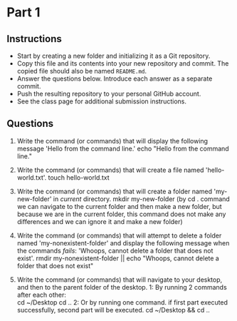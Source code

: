 # Part 1

## Instructions
- Start by creating a new folder and initializing it as a Git repository.
- Copy this file and its contents into your new repository and commit. The copied file should also be named `README.md`.
- Answer the questions below. Introduce each answer as a separate commit.
- Push the resulting repository to your personal GitHub account.
- See the class page for additional submission instructions.

## Questions
1. Write the command (or commands) that will display the following message 'Hello from the command line.'
echo "Hello from the command line."

2. Write the command (or commands) that will create a file named 'hello-world.txt'.
touch hello-world.txt

3. Write the command (or commands) that will create a folder named 'my-new-folder' in _current_ directory.
mkdir my-new-folder
(by cd . command we can navigate to the current folder and then make a new folder, but because we are in the current folder, this command does not make any differences and we can ignore it and make a new folder)

4. Write the command (or commands) that will attempt to delete a folder named 'my-nonexistent-folder' and display the following message when the commands _fails_: 'Whoops, cannot delete a folder that does not exist'.
rmdir my-nonexistent-folder || echo "Whoops, cannot delete a folder that does not exist"

5. Write the command (or commands) that will navigate to your desktop, and then to the parent folder of the desktop.
1: By running 2 commands after each other:  
cd ~/Desktop 
cd ..
2: Or by running one command. if first part executed successfully, second part will be executed.
cd ~/Desktop && cd ..
